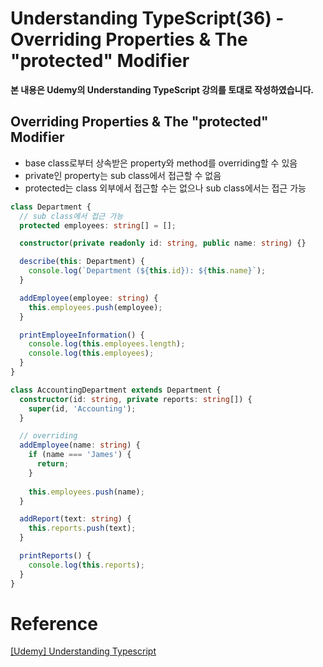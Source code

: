 # Understanding TypeScript(36) - Overriding Properties & The "protected" Modifier

**본 내용은 Udemy의 Understanding TypeScript 강의를 토대로 작성하였습니다.**



## Overriding Properties & The "protected" Modifier

* base class로부터 상속받은 property와 method를 overriding할 수 있음
* private인 property는 sub class에서 접근할 수 없음
* protected는 class 외부에서 접근할 수는 없으나 sub class에서는 접근 가능

```TypeScript
class Department {
  // sub class에서 접근 가능
  protected employees: string[] = [];

  constructor(private readonly id: string, public name: string) {}

  describe(this: Department) {
    console.log(`Department (${this.id}): ${this.name}`);
  }

  addEmployee(employee: string) {
    this.employees.push(employee);
  }

  printEmployeeInformation() {
    console.log(this.employees.length);
    console.log(this.employees);
  }
}

class AccountingDepartment extends Department {
  constructor(id: string, private reports: string[]) {
    super(id, 'Accounting');
  }

  // overriding
  addEmployee(name: string) {
    if (name === 'James') {
      return;
    }
    
    this.employees.push(name);
  }

  addReport(text: string) {
    this.reports.push(text);
  }

  printReports() {
    console.log(this.reports);
  }
}
```



# Reference

[[Udemy] Understanding Typescript](https://www.udemy.com/course/understanding-typescript/)


